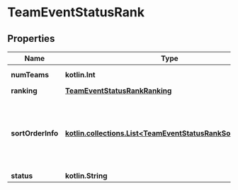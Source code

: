 
# TeamEventStatusRank

## Properties
Name | Type | Description | Notes
------------ | ------------- | ------------- | -------------
**numTeams** | **kotlin.Int** | Number of teams ranked. |  [optional]
**ranking** | [**TeamEventStatusRankRanking**](TeamEventStatusRankRanking.md) |  |  [optional]
**sortOrderInfo** | [**kotlin.collections.List&lt;TeamEventStatusRankSortOrderInfo&gt;**](TeamEventStatusRankSortOrderInfo.md) | Ordered list of names corresponding to the elements of the &#x60;sort_orders&#x60; array. |  [optional]
**status** | **kotlin.String** |  |  [optional]



